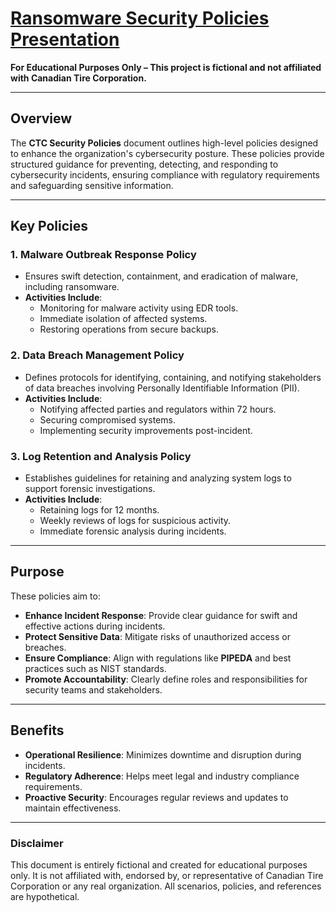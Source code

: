 # [**Ransomware Security Policies Presentation**](https://drive.google.com/file/d/1LYPSkokupyz2pgotd-x5m4KwGgUwo7wN/view?usp=drive_link)
**For Educational Purposes Only – This project is fictional and not affiliated with Canadian Tire Corporation.**

---

## **Overview**
The **CTC Security Policies** document outlines high-level policies designed to enhance the organization's cybersecurity posture. These policies provide structured guidance for preventing, detecting, and responding to cybersecurity incidents, ensuring compliance with regulatory requirements and safeguarding sensitive information.

---

## **Key Policies**

### **1. Malware Outbreak Response Policy**
- Ensures swift detection, containment, and eradication of malware, including ransomware.
- **Activities Include**:
  - Monitoring for malware activity using EDR tools.
  - Immediate isolation of affected systems.
  - Restoring operations from secure backups.

### **2. Data Breach Management Policy**
- Defines protocols for identifying, containing, and notifying stakeholders of data breaches involving Personally Identifiable Information (PII).
- **Activities Include**:
  - Notifying affected parties and regulators within 72 hours.
  - Securing compromised systems.
  - Implementing security improvements post-incident.

### **3. Log Retention and Analysis Policy**
- Establishes guidelines for retaining and analyzing system logs to support forensic investigations.
- **Activities Include**:
  - Retaining logs for 12 months.
  - Weekly reviews of logs for suspicious activity.
  - Immediate forensic analysis during incidents.

---

## **Purpose**
These policies aim to:
- **Enhance Incident Response**: Provide clear guidance for swift and effective actions during incidents.
- **Protect Sensitive Data**: Mitigate risks of unauthorized access or breaches.
- **Ensure Compliance**: Align with regulations like **PIPEDA** and best practices such as NIST standards.
- **Promote Accountability**: Clearly define roles and responsibilities for security teams and stakeholders.

---

## **Benefits**
- **Operational Resilience**: Minimizes downtime and disruption during incidents.
- **Regulatory Adherence**: Helps meet legal and industry compliance requirements.
- **Proactive Security**: Encourages regular reviews and updates to maintain effectiveness.

---

### **Disclaimer**
This document is entirely fictional and created for educational purposes only. It is not affiliated with, endorsed by, or representative of Canadian Tire Corporation or any real organization. All scenarios, policies, and references are hypothetical.
